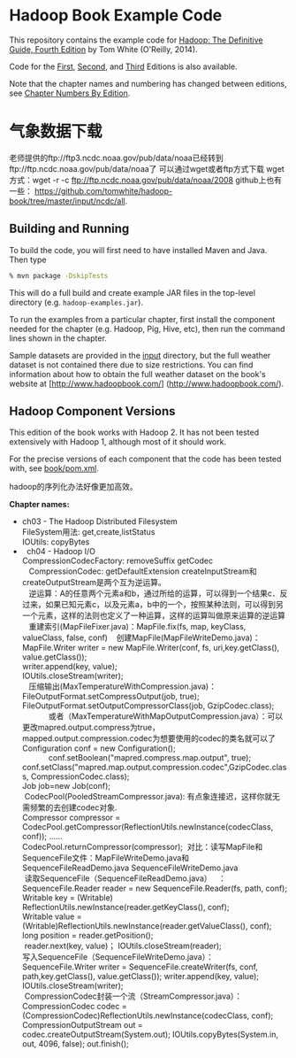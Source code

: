 
# Hadoop Book Example Code

This repository contains the example code for [Hadoop: The Definitive Guide, Fourth Edition](http://shop.oreilly.com/product/0636920033448.do)
by Tom White (O'Reilly, 2014).

Code for the [First], [Second], and [Third] Editions is also available.

Note that the chapter names and numbering has changed between editions, see
[Chapter Numbers By Edition](https://github.com/tomwhite/hadoop-book/wiki/Chapter-Numbers-By-Edition).

[First]: http://github.com/tomwhite/hadoop-book/tree/1e
[Second]: http://github.com/tomwhite/hadoop-book/tree/2e
[Third]: http://github.com/tomwhite/hadoop-book/tree/3e

# 气象数据下载
老师提供的ftp://ftp3.ncdc.noaa.gov/pub/data/noaa已经转到ftp://ftp.ncdc.noaa.gov/pub/data/noaa了
可以通过wget或者ftp方式下载
wget方式：wget -r -c ftp://ftp.ncdc.noaa.gov/pub/data/noaa/2008
github上也有一些： https://github.com/tomwhite/hadoop-book/tree/master/input/ncdc/all.


## Building and Running

To build the code, you will first need to have installed Maven and Java. Then type

```bash
% mvn package -DskipTests
```

This will do a full build and create example JAR files in the top-level directory (e.g. 
`hadoop-examples.jar`).

To run the examples from a particular chapter, first install the component 
needed for the chapter (e.g. Hadoop, Pig, Hive, etc), then run the command lines shown 
in the chapter.

Sample datasets are provided in the [input](input) directory, but the full weather dataset
is not contained there due to size restrictions. You can find information about how to obtain 
the full weather dataset on the book's website at [http://www.hadoopbook.com/]
(http://www.hadoopbook.com/).

## Hadoop Component Versions

This edition of the book works with Hadoop 2. It has not been tested extensively with 
Hadoop 1, although most of it should work.

For the precise versions of each component that the code has been tested with, see 
[book/pom.xml](book/pom.xml).

hadoop的序列化办法好像更加高效。

 **Chapter names:**
*   ch03 - The Hadoop Distributed Filesystem    
    FileSystem用法: get,create,listStatus  
    IOUtils: copyBytes  
*   ch04 - Hadoop I/O  
    CompressionCodecFactory: removeSuffix  getCodec   
    CompressionCodec: getDefaultExtension  createInputStream和createOutputStream是两个互为逆运算。   
    逆运算：A的任意两个元素a和b，通过所给的运算，可以得到一个结果c．反过来，如果已知元素c，以及元素a，b中的一个，按照某种法则，可以得到另一个元素，这样的法则也定义了一种运算，这样的运算叫做原来运算的逆运算  
    重建索引(MapFileFixer.java)：MapFile.fix(fs, map, keyClass, valueClass, false, conf)
    创建MapFile(MapFileWriteDemo.java)：MapFile.Writer writer = new MapFile.Writer(conf, fs, uri,key.getClass(), value.getClass());  
                 writer.append(key, value);   
                 IOUtils.closeStream(writer);  
    压缩输出(MaxTemperatureWithCompression.java)：FileOutputFormat.setCompressOutput(job, true);
             FileOutputFormat.setOutputCompressorClass(job, GzipCodec.class);    
             或者（MaxTemperatureWithMapOutputCompression.java）：可以更改mapred.output.compress为true，mapped.output.compression.codec为想要使用的codec的类名就可以了   
             Configuration conf = new Configuration();   
             conf.setBoolean("mapred.compress.map.output", true);   
             conf.setClass("mapred.map.output.compression.codec",GzipCodec.class, CompressionCodec.class);   
             Job job=new Job(conf);   
  CodecPool(PooledStreamCompressor.java): 有点象连接迟，这样你就无需频繁的去创建codec对象.     
  Compressor compressor = CodecPool.getCompressor(ReflectionUtils.newInstance(codecClass, conf));
  ......  
  CodecPool.returnCompressor(compressor);
  对比：读写MapFile和SequenceFile文件：MapFileWriteDemo.java和SequenceFileReadDemo.java SequenceFileWriteDemo.java  
  读取SequenceFile（SequenceFileReadDemo.java）   ：     
  SequenceFile.Reader reader = new SequenceFile.Reader(fs, path, conf);   
  Writable key = (Writable) ReflectionUtils.newInstance(reader.getKeyClass(), conf);     
  Writable value = (Writable)ReflectionUtils.newInstance(reader.getValueClass(), conf);    
  long position = reader.getPosition();    
  reader.next(key, value)；
  IOUtils.closeStream(reader);      
  写入SequenceFile（SequenceFileWriteDemo.java）：     
  SequenceFile.Writer  writer = SequenceFile.createWriter(fs, conf, path,key.getClass(), value.getClass());
  writer.append(key, value);
  IOUtils.closeStream(writer);   
  CompressionCodec封装一个流（StreamCompressor.java）：      
  CompressionCodec codec = (CompressionCodec)ReflectionUtils.newInstance(codecClass, conf);    
  CompressionOutputStream out = codec.createOutputStream(System.out);
  IOUtils.copyBytes(System.in, out, 4096, false);
   out.finish();
